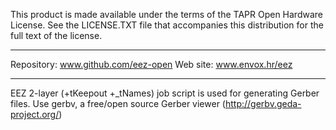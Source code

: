 This product is made available under the terms of the TAPR Open Hardware License. See the LICENSE.TXT file that accompanies this distribution for the full text of the license.

**********************

Repository: www.github.com/eez-open
Web site: www.envox.hr/eez

**********************

EEZ 2-layer (+tKeepout +_tNames) job script is used for generating Gerber files. Use gerbv, a free/open source Gerber viewer (http://gerbv.geda-project.org/)
